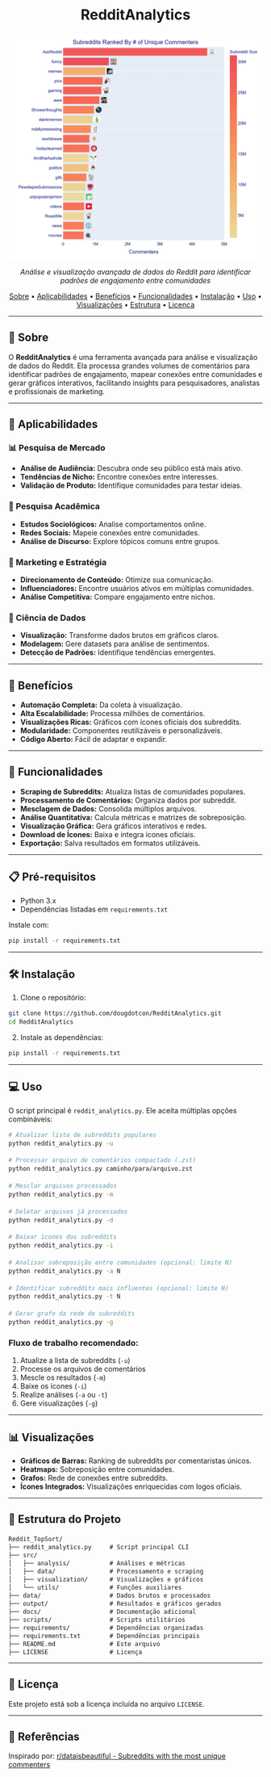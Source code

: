 # <div align="center">RedditAnalytics</div>

<div align="center">
  <img src="/data/external/redditpost.png" alt="RedditAnalytics" width="600"/>
  <p><i>Análise e visualização avançada de dados do Reddit para identificar padrões de engajamento entre comunidades</i></p>
</div>

<p align="center">
  <a href="#-sobre">Sobre</a> •
  <a href="#-aplicabilidades">Aplicabilidades</a> •
  <a href="#-benefícios">Benefícios</a> •
  <a href="#-funcionalidades">Funcionalidades</a> •
  <a href="#-instalação">Instalação</a> •
  <a href="#-uso">Uso</a> •
  <a href="#-visualizações">Visualizações</a> •
  <a href="#-estrutura">Estrutura</a> •
  <a href="#-licença">Licença</a>
</p>

---

## 📖 Sobre

O **RedditAnalytics** é uma ferramenta avançada para análise e visualização de dados do Reddit. Ela processa grandes volumes de comentários para identificar padrões de engajamento, mapear conexões entre comunidades e gerar gráficos interativos, facilitando insights para pesquisadores, analistas e profissionais de marketing.

---

## 🌟 Aplicabilidades

### 📊 Pesquisa de Mercado
- **Análise de Audiência:** Descubra onde seu público está mais ativo.
- **Tendências de Nicho:** Encontre conexões entre interesses.
- **Validação de Produto:** Identifique comunidades para testar ideias.

### 🔬 Pesquisa Acadêmica
- **Estudos Sociológicos:** Analise comportamentos online.
- **Redes Sociais:** Mapeie conexões entre comunidades.
- **Análise de Discurso:** Explore tópicos comuns entre grupos.

### 💼 Marketing e Estratégia
- **Direcionamento de Conteúdo:** Otimize sua comunicação.
- **Influenciadores:** Encontre usuários ativos em múltiplas comunidades.
- **Análise Competitiva:** Compare engajamento entre nichos.

### 🧠 Ciência de Dados
- **Visualização:** Transforme dados brutos em gráficos claros.
- **Modelagem:** Gere datasets para análise de sentimentos.
- **Detecção de Padrões:** Identifique tendências emergentes.

---

## 💎 Benefícios

- **Automação Completa:** Da coleta à visualização.
- **Alta Escalabilidade:** Processa milhões de comentários.
- **Visualizações Ricas:** Gráficos com ícones oficiais dos subreddits.
- **Modularidade:** Componentes reutilizáveis e personalizáveis.
- **Código Aberto:** Fácil de adaptar e expandir.

---

## 🚀 Funcionalidades

- **Scraping de Subreddits:** Atualiza listas de comunidades populares.
- **Processamento de Comentários:** Organiza dados por subreddit.
- **Mesclagem de Dados:** Consolida múltiplos arquivos.
- **Análise Quantitativa:** Calcula métricas e matrizes de sobreposição.
- **Visualização Gráfica:** Gera gráficos interativos e redes.
- **Download de Ícones:** Baixa e integra ícones oficiais.
- **Exportação:** Salva resultados em formatos utilizáveis.

---

## 📋 Pré-requisitos

- Python 3.x
- Dependências listadas em `requirements.txt`

Instale com:
```bash
pip install -r requirements.txt
```

---

## 🛠️ Instalação

1. Clone o repositório:
```bash
git clone https://github.com/dougdotcon/RedditAnalytics.git
cd RedditAnalytics
```

2. Instale as dependências:
```bash
pip install -r requirements.txt
```

---

## 💻 Uso

O script principal é `reddit_analytics.py`. Ele aceita múltiplas opções combináveis:

```bash
# Atualizar lista de subreddits populares
python reddit_analytics.py -u

# Processar arquivo de comentários compactado (.zst)
python reddit_analytics.py caminho/para/arquivo.zst

# Mesclar arquivos processados
python reddit_analytics.py -m

# Deletar arquivos já processados
python reddit_analytics.py -d

# Baixar ícones dos subreddits
python reddit_analytics.py -i

# Analisar sobreposição entre comunidades (opcional: limite N)
python reddit_analytics.py -a N

# Identificar subreddits mais influentes (opcional: limite N)
python reddit_analytics.py -t N

# Gerar grafo da rede de subreddits
python reddit_analytics.py -g
```

### Fluxo de trabalho recomendado:

1. Atualize a lista de subreddits (`-u`)
2. Processe os arquivos de comentários
3. Mescle os resultados (`-m`)
4. Baixe os ícones (`-i`)
5. Realize análises (`-a` ou `-t`)
6. Gere visualizações (`-g`)

---

## 📊 Visualizações

- **Gráficos de Barras:** Ranking de subreddits por comentaristas únicos.
- **Heatmaps:** Sobreposição entre comunidades.
- **Grafos:** Rede de conexões entre subreddits.
- **Ícones Integrados:** Visualizações enriquecidas com logos oficiais.

---

## 📁 Estrutura do Projeto

```
Reddit_TopSort/
├── reddit_analytics.py     # Script principal CLI
├── src/
│   ├── analysis/           # Análises e métricas
│   ├── data/               # Processamento e scraping
│   ├── visualization/      # Visualizações e gráficos
│   └── utils/              # Funções auxiliares
├── data/                   # Dados brutos e processados
├── output/                 # Resultados e gráficos gerados
├── docs/                   # Documentação adicional
├── scripts/                # Scripts utilitários
├── requirements/           # Dependências organizadas
├── requirements.txt        # Dependências principais
├── README.md               # Este arquivo
├── LICENSE                 # Licença
```

---

## 📝 Licença

Este projeto está sob a licença incluída no arquivo `LICENSE`.

---

## 🔗 Referências

Inspirado por: [r/dataisbeautiful - Subreddits with the most unique commenters](https://www.reddit.com/r/dataisbeautiful/comments/i2ocob/oc_subreddits_with_the_most_unique_commenters/)